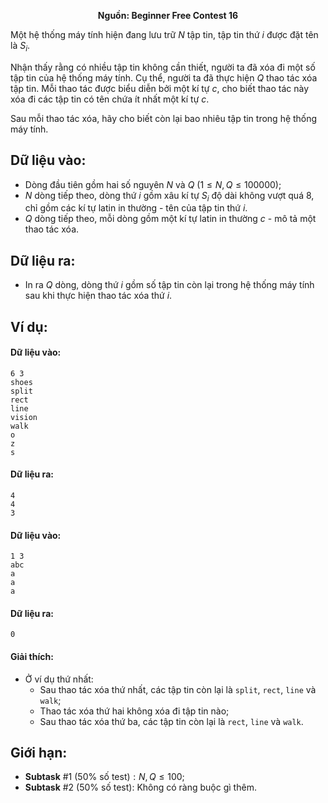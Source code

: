 **<center>Nguồn: Beginner Free Contest 16</center>**

Một hệ thống máy tính hiện đang lưu trữ $N$ tập tin, tập tin thứ $i$ được đặt tên là $S_i$.

Nhận thấy rằng có nhiều tập tin không cần thiết, người ta đã xóa đi một số tập tin của hệ thống máy tính. Cụ thể, người ta đã thực hiện $Q$ thao tác xóa tập tin. Mỗi thao tác được biểu diễn bởi một kí tự $c$, cho biết thao tác này xóa đi các tập tin có tên chứa ít nhất một kí tự $c$.

Sau mỗi thao tác xóa, hãy cho biết còn lại bao nhiêu tập tin trong hệ thống máy tính.

## Dữ liệu vào:
- Dòng đầu tiên gồm hai số nguyên $N$ và $Q\ (1 ≤ N, Q ≤ 100000)$;
- $N$ dòng tiếp theo, dòng thứ $i$ gồm xâu kí tự $S_i$ độ dài không vượt quá $8$, chỉ gồm các kí tự latin in thường - tên của tập tin thứ $i$.
- $Q$ dòng tiếp theo, mỗi dòng gồm một kí tự latin in thường $c$ - mô tả một thao tác xóa.

## Dữ liệu ra:
- In ra $Q$ dòng, dòng thứ $i$ gồm số tập tin còn lại trong hệ thống máy tính sau khi thực hiện thao tác xóa thứ $i$.

## Ví dụ:
#### Dữ liệu vào:
```
6 3
shoes
split
rect
line
vision
walk
o
z
s
```

#### Dữ liệu ra:
```
4
4
3
```

#### Dữ liệu vào:
```
1 3
abc
a
a
a
```

#### Dữ liệu ra:
```
0
```

#### Giải thích:
- Ở ví dụ thứ nhất:
    - Sau thao tác xóa thứ nhất, các tập tin còn lại là `split`, `rect`, `line` và `walk`;
    - Thao tác xóa thứ hai không xóa đi tập tin nào;
    - Sau thao tác xóa thứ ba, các tập tin còn lại là `rect`, `line` và `walk`.

## Giới hạn:
- **Subtask** $\#1\ (50\%\text{ số test}): N, Q ≤ 100$;
- **Subtask** $\#2\ (50\%\text{ số test}):$ Không có ràng buộc gì thêm.